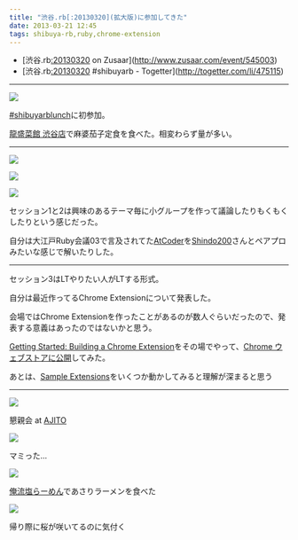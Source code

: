 ```yaml
---
title: "渋谷.rb[:20130320](拡大版)に参加してきた"
date: 2013-03-21 12:45
tags: shibuya-rb,ruby,chrome-extension
---
```


- [渋谷.rb[:20130320](拡大版) on Zusaar](http://www.zusaar.com/event/545003)
- [渋谷.rb[:20130320](拡大版) #shibuyarb - Togetter](http://togetter.com/li/475115)

---

![](https://lh5.googleusercontent.com/-eolSfZRxNjU/UUnSI7c8n_I/AAAAAAAALfw/nNEqGd6v5tg/w249-h187/IMG_20130320_125424.jpg)

[#shibuyarblunch](http://shibuyarblunch.heroku.com/)に初参加。

[龍盛菜館 渋谷店](http://tabelog.com/tokyo/A1303/A130301/13028533/)で麻婆茄子定食を食べた。相変わらず量が多い。

---

![](https://lh6.googleusercontent.com/-tBOaOlf1REU/UUnSMT8HFuI/AAAAAAAALf8/ov2-4TqUAdo/w249-h187/IMG_20130320_184322.jpg)

![](https://lh4.googleusercontent.com/-1KgepSumN-I/UUnSPZXl_EI/AAAAAAAALgI/WGsshSf3zhA/w249-h187/IMG_20130320_184332.jpg)

![](https://lh5.googleusercontent.com/-9GzfYww5uQg/UUnSTEFbEXI/AAAAAAAALgU/3XAQbGi7654/w249-h187/IMG_20130320_184335.jpg)

セッション1と2は興味のあるテーマ毎に小グループを作って議論したりもくもくしたりという感じだった。

自分は大江戸Ruby会議03で言及されてた[AtCoder](http://atcoder.jp/)を[Shindo200](https://twitter.com/Shindo200)さんとペアプロみたいな感じで解いたりした。

---

セッション3はLTやりたい人がLTする形式。

自分は最近作ってるChrome Extensionについて発表した。

<script async class="speakerdeck-embed" data-id="b158aec0740b01306b5122000a1c8083" data-ratio="1.2994923857868" src="//speakerdeck.com/assets/embed.js"></script>

会場ではChrome Extensionを作ったことがあるのが数人ぐらいだったので、発表する意義はあったのではないかと思う。


[Getting Started: Building a Chrome Extension](http://developer.chrome.com/extensions/getstarted.html)をその場でやって、[Chrome ウェブストアに公開](https://chrome.google.com/webstore/detail/one-click-matz/becmpkhmoakfcmfggogachmemiceahda)してみた。


あとは、[Sample Extensions](https://developer.chrome.com/extensions/samples.html)をいくつか動かしてみると理解が深まると思う

---
![](https://lh5.googleusercontent.com/-KP0kruBlLeo/UUnSZmCtFWI/AAAAAAAALgg/F4f4_0z0Fy8/w249-h187/IMG_20130320_194519.jpg)

懇親会 at [AJITO](http://voyagegroup.com/business/office/office015/)

![](https://lh5.googleusercontent.com/-dzADzxb4ICA/UUnSmrEpcCI/AAAAAAAALg4/HAns47EGVOU/w249-h187/IMG_20130320_210448.jpg)

マミった...

![](https://lh6.googleusercontent.com/-WGsnYaiTy4k/UUnSpyNN7dI/AAAAAAAALhE/KfpmvNUIF6E/w249-h187/IMG_20130320_233453.jpg)

[俺流塩らーめん](http://tabelog.com/tokyo/A1303/A130301/13113820/)であさりラーメンを食べた

![](https://lh4.googleusercontent.com/-s7Swgycv_wQ/UUnSvohQp_I/AAAAAAAALhQ/Ij-SctFLoIs/w249-h187/IMG_20130321_000748.jpg)

帰り際に桜が咲いてるのに気付く